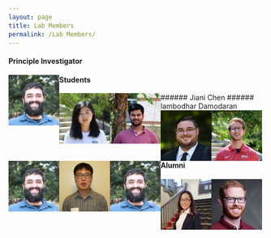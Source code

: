 ```yaml
---
layout: page
title: Lab Members
permalink: /Lab Members/
---
```

#### Principle Investigator

<img align="left" src="/Labmems/image.jpg" title="Justin Bahl" width="100" height="100">

#### Students

<img align="left" src="/Labmems/image1.jpg" title="Jiani Chen" width="100" height="100">
###### Jiani Chen
<img align="left" src="/Labmems/image2.jpg" title="Lambodhar Damodaran" width="100" height="100">
###### lambodhar Damodaran
<img align="left" src="/Labmems/image3.jpg" title="Cody Dailey" width="100" height="100">
<img align="left" src="/Labmems/image4.jpg" title="Zachary Petty" width="100" height="100">
<img align="left" src="/Labmems/image.jpg" title="Shuban Ullah" width="100" height="100">
<img align="left" src="/Labmems/image6.jpg" title="Leke Lyu" width="100" height="100">
<img align="left" src="/Labmems/image.jpg" title="Swan Tan" width="100" height="100">



#### Alumni


<img align="left" src="/Labmems/image7.jpeg" title="Xueting Qiu" width="100" height="100">
<img align="left" src="/Labmems/image8.jpeg" title="Joseph Hicks" width="100" height="100">
